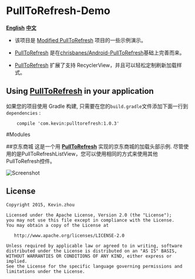 
# PullToRefresh-Demo
**[English](https://github.com/xuehuayous/PullToRefresh-Demo)** **[中文](https://github.com/xuehuayous/PullToRefresh-Demo/blob/master/README-zh.md)**

- 该项目是 [Modified PullToRefresh](https://github.com/xuehuayous/Android-PullToRefresh) 项目的一些示例演示。

- [PullToRefresh](https://github.com/xuehuayous/Android-PullToRefresh) 是在[chrisbanes/Android-PullToRefresh](https://github.com/chrisbanes/Android-PullToRefresh)基础上完善而来。

- [PullToRefresh](https://github.com/xuehuayous/Android-PullToRefresh) 扩展了支持 RecyclerView，并且可以轻松定制刷新加载样式。  

## Using [PullToRefresh](https://github.com/xuehuayous/Android-PullToRefresh) in your application

如果您的项目使用 Gradle 构建, 只需要在您的`build.gradle`文件添加下面一行到 `dependencies` :

```
	compile 'com.kevin:pulltorefresh:1.0.3'
```
#Modules

##京东商城
这是一个用 **[PullToRefresh](https://github.com/xuehuayous/Android-PullToRefresh)** 实现的京东商城的加载头部示例. 尽管使用的是PullToRefreshListView，您可以使用相同的方式来使用其他PullToRefresh控件。

![Screenshot](https://raw.githubusercontent.com/xuehuayous/PullToRefresh-Demo/master/JingDong/jingdong_header_demo.gif)

## License

    Copyright 2015, Kevin.zhou

    Licensed under the Apache License, Version 2.0 (the "License");
    you may not use this file except in compliance with the License.
    You may obtain a copy of the License at

       http://www.apache.org/licenses/LICENSE-2.0

    Unless required by applicable law or agreed to in writing, software
    distributed under the License is distributed on an "AS IS" BASIS,
    WITHOUT WARRANTIES OR CONDITIONS OF ANY KIND, either express or implied.
    See the License for the specific language governing permissions and
    limitations under the License.
